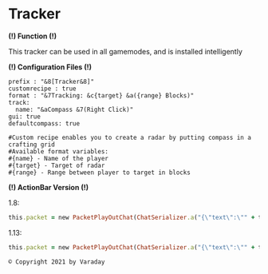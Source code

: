 # Tracker
**(!) Function (!)**

This tracker can be used in all gamemodes, and is installed intelligently

**(!) Configuration Files (!)**
```
prefix : "&8[Tracker&8]"
customrecipe : true
format : "&7Tracking: &c{target} &a({range} Blocks)"
track:
  name: "&aCompass &7(Right Click)"
gui: true
defaultcompass: true

#Custom recipe enables you to create a radar by putting compass in a crafting grid
#Available format variables:
#{name} - Name of the player
#{target} - Target of radar
#{range} - Range between player to target in blocks
```

**(!) ActionBar Version (!)**

1.8:
```ruby
this.packet = new PacketPlayOutChat(ChatSerializer.a("{\"text\":\"" + text + "\"}"),(byte) 2);
```

1.13:
```ruby
this.packet = new PacketPlayOutChat(ChatSerializer.a("{\"text\":\"" + text + "\"}"), ChatMessageType.a((byte)2));
```

`© Copyright 2021 by Varaday`
